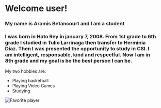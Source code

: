 # Welcome user!
### My name is Aramis Betancourt and I am a student
### I was born in Hato Rey in january 7, 2008. From 1st grade to 6th grade I studied in Tulio Larrinaga then transfer to Herminia Díaz. Then I was presented the opportunity to study in CSI. I am intelligent, responsable, kind and respectful. Now I am in 8th grade and my goal is be the best person I can be.

My two hobbies are:
* Playing basketball
* Playing Video Games
* Studying

![Favorite player](http://cdn.chatsports.com/thumbnails/127-39759-original.jpeg)
